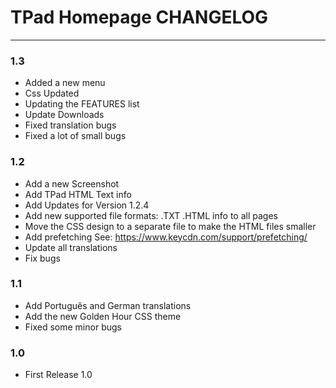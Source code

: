 # TPad Homepage CHANGELOG
- - -

### 1.3

- Added a new menu
- Css Updated
- Updating the FEATURES list
- Update Downloads
- Fixed translation bugs
- Fixed a lot of small bugs

### 1.2

- Add a new Screenshot
- Add TPad HTML Text info
- Add Updates for Version 1.2.4
- Add new supported file formats: .TXT .HTML info to all pages
- Move the CSS design to a separate file to make the HTML files smaller
- Add prefetching See: https://www.keycdn.com/support/prefetching/
- Update all translations
- Fix bugs

### 1.1

- Add Português and German translations
- Add the new Golden Hour CSS theme
- Fixed some minor bugs

### 1.0

- First Release 1.0
